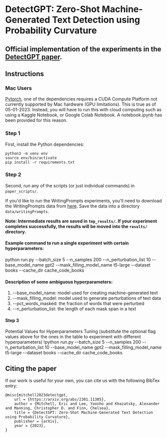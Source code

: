 # DetectGPT: Zero-Shot Machine-Generated Text Detection using Probability Curvature

## Official implementation of the experiments in the [DetectGPT paper](https://arxiv.org/abs/2301.11305v1).

## Instructions

### Mac Users
[Pytorch](https://pytorch.org), one of the dependencies requires a CUDA Compute Platform not currently supported by Mac hardware (GPU limitations).
This is true as of 05-01-2023. Instead, you will have to run this with cloud computing such as using a Kaggle Notebook, or Google Colab Notebook. A notebook.ipynb has been provided for this reason.  


### Step 1
First, install the Python dependencies:

    python3 -m venv env
    source env/bin/activate
    pip install -r requirements.txt

### Step 2
Second, run any of the scripts (or just individual commands) in `paper_scripts/`.

If you'd like to run the WritingPrompts experiments, you'll need to download the WritingPrompts data from [here](https://www.kaggle.com/datasets/ratthachat/writing-prompts). Save the data into a directory `data/writingPrompts`.

**Note: Intermediate results are saved in `tmp_results/`. If your experiment completes successfully, the results will be moved into the `results/` directory.**

#### Example command to run a single experiment with certain hyperparameters:
python run.py --batch_size 5 --n_samples 200 --n_perturbation_list 10
--base_model_name gpt2 --mask_filling_model_name t5-large --dataset books
--cache_dir cache_code_books

#### Description of some ambiguous hyperparameters:
1. --base_model_name: model used for creating machine-generated text
2. --mask_filling_model: model used to generate perturbations of text data
3. --pct_words_masked: the fraction of words that were perturbed
4. --n_perturbation_list: the length of each mask span in a text

#### Step 3

Potential Values for Hyperparameters Tuning (substitute the optional flag values above for the ones in the table to experiment with different hyperparameters)
!python run.py --batch_size 5 --n_samples 200 --n_perturbation_list 10
--base_model_name gpt2 --mask_filling_model_name t5-large --dataset books
--cache_dir cache_code_books

## Citing the paper
If our work is useful for your own, you can cite us with the following BibTex entry:

    @misc{mitchell2023detectgpt,
        url = {https://arxiv.org/abs/2301.11305},
        author = {Mitchell, Eric and Lee, Yoonho and Khazatsky, Alexander and Manning, Christopher D. and Finn, Chelsea},
        title = {DetectGPT: Zero-Shot Machine-Generated Text Detection using Probability Curvature},
        publisher = {arXiv},
        year = {2023},
    }
